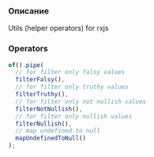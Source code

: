 ### Описание

Utils (helper operators) for rxjs

### Operators

```typescript
of().pipe(
  // for filter only falsy values
  filterFalsy(),
  // for filter only truthy values
  filterTruthy(),
  // for filter only not nullish values
  filterNotNullish(),
  // for filter only nullish values
  filterNullish(),
  // map undefined to null
  mapUndefinedToNull()
);
```
